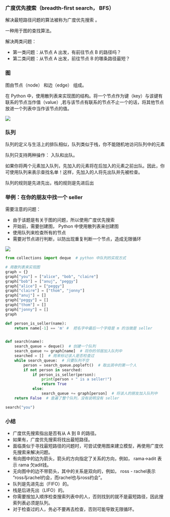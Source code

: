 ### 广度优先搜索（breadth-first search， BFS） 

解决最短路径问题的算法被称为广度优先搜索 。

一种用于图的查找算法。

解决两类问题：

- 第一类问题：从节点 A 出发，有前往节点 B 的路径吗？
- 第二类问题：从节点 A 出发，前往节点 B 的哪条路径最短？ 

### 图

图由节点（node） 和边（edge） 组成。 

在 Python 中，使用散列表来实现图的结构。将一个节点作为键（key）与该键有联系的节点当作值（value）,若与该节点有联系的节点不止一个的话，将其他节点放进一个列表中当作该节点的值。

![](https://ws1.sinaimg.cn/large/acbcfa39gy1g6c9gp8za1j206403x3yq.jpg)

### 队列

队列的定义与生活上的排队相似，队列类似于栈，你不能随机地访问队列中的元素 

队列只支持两种操作： 入队和出队。 

如果你将两个元素加入队列，先加入的元素将在后加入的元素之前出队。因此，你可使用队列来表示查找名单！这样，先加入的人将先出队并先被检查。 

队列的规则是先进先出，栈的规则是先进后出

### 举例：在你的朋友中找一个 seller

需要注意的问题：

- 由于该题是有关于图的问题，所以使用广度优先搜索
- 开始前，需要创建图， Python 中使用散列表来创建图
- 使用队列来检查所有的节点
- 需要对节点进行判断，以防出现重复判断一个节点，造成无限循环

![](https://ws1.sinaimg.cn/large/acbcfa39gy1g6c8idc0u4j20en0b976b.jpg)

```python
from collections import deque  # python 中队列的实现方式

# 用散列表来实现图
graph = {}
graph["you"] = ["alice", "bob", "claire"]
graph["bob"] = ["anuj", "peggy"]
graph["alice"] = ["peggy"]
graph["claire"] = ["thom", "jonny"]
graph["anuj"] = []
graph["peggy"] = []
graph["thom"] = []
graph["jonny"] = []
graph

def person_is_seller(name):
    return name[-1] == 'm' #  把名字中最后一个字母是 m 的当做是 seller 


def search(name):
    search_queue = deque()  # 创建一个队列
    search_queue += graph[name]  # 将你的邻居加入队列中
    searched = []  # 用来标记该人是否检查过
    while search_queue:  # 只要队列不空
        person = search_queue.popleft()  # 取出其中的第一个人
        if not person in searched:
            if person_is_seller(person):
                print(person + " is a seller!")
                return True
            else:
                search_queue += graph[person]  # 将该人的朋友加入队列中
    return False  # 查遍了整个队列，没有说明没有 seller

search("you")

```



### 小结

- 广度优先搜索指出是否有从 A 到 B 的路径。
- 如果有，广度优先搜索将找出最短路径。
- 面临类似于寻找最短路径的问题时，可尝试使用图来建立模型，再使用广度优先搜索来解决问题。
- 有向图中的边为箭头，箭头的方向指定了关系的方向，例如， rama→adit 表示 rama 欠adit钱。
- 无向图中的边不带箭头，其中的关系是双向的，例如， ross - rachel表示 “ross与rachel约会，而rachel也与ross约会”。
- 队列是先进先出（FIFO）的。
- 栈是后进先出（LIFO）的。
- 你需要按加入顺序检查搜索列表中的人，否则找到的就不是最短路径，因此搜索列表必须是队列。
- 对于检查过的人，务必不要再去检查，否则可能导致无限循环。 